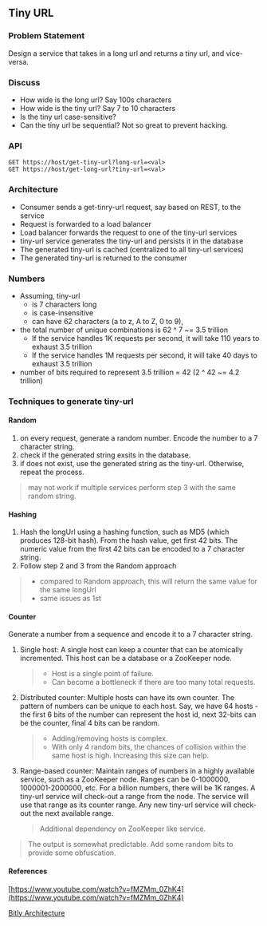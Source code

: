 ## Tiny URL

### Problem Statement
Design a service that takes in a long url and returns a tiny url, and vice-versa.

### Discuss
* How wide is the long url? Say 100s characters
* How wide is the tiny url? Say 7 to 10 characters
* Is the tiny url case-sensitive?
* Can the tiny url be sequential? Not so great to prevent hacking.

### API
```
GET https://host/get-tiny-url?long-url=<val>
GET https://host/get-long-url?tiny-url=<val>
```
### Architecture
* Consumer sends a get-tinry-url request, say based on REST, to the service
* Request is forwarded to a load balancer
* Load balancer forwards the request to one of the tiny-url services
* tiny-url service generates the tiny-url and persists it in the database
* The generated tiny-url is cached (centralized to all tiny-url services)
* The generated tiny-url is returned to the consumer

### Numbers
* Assuming, tiny-url
  * is 7 characters long 
  * is case-insensitive
  * can have 62 characters (a to z, A to Z, 0 to 9),
* the total number of unique combinations is 62 ^ 7 ~= 3.5 trillion
  * If the service handles 1K requests per second, it will take 110 years to exhaust 3.5 trillion
  * If the service handles 1M requests per second, it will take 40 days to exhaust 3.5 trillion
* number of bits required to represent 3.5 trillion = 42 (2 ^ 42 ~= 4.2 trillion) 

### Techniques to generate tiny-url
#### Random
1. on every request, generate a random number. Encode the number to a 7 character string.
2. check if the generated string exsits in the database.
3. if does not exist, use the generated string as the tiny-url. Otherwise, repeat the process.
> may not work if multiple services perform step 3 with the same random string.
  
#### Hashing
1. Hash the longUrl using a hashing function, such as MD5 (which produces 128-bit hash). From the hash value, get first 42 bits. The numeric value from the first 42 bits can be encoded to a 7 character string. 
2. Follow step 2 and 3 from the Random approach
> * compared to Random  approach, this will return the same value for the same longUrl
> * same issues as 1st

#### Counter
Generate a number from a sequence and encode it to a 7 character string.

1. Single host: A single host can keep a counter that can be atomically incremented. This host can be a database or a ZooKeeper node.
    > * Host is a single point of failure.
    > * Can become a bottleneck if there are too many total requests.
  
2. Distributed counter: Multiple hosts can have its own counter. The pattern of numbers can be unique to each host. Say, we have 64 hosts - the first 6 bits of the number can represent the host id, next 32-bits can be the counter, final 4 bits can be random.
   > * Adding/removing hosts is complex.
   > * With only 4 random bits, the chances of collision within the same host is high. Increasing this size can help.
  
3. Range-based counter: Maintain ranges of numbers in a highly available service, such as a ZooKeeper node. Ranges can be 0-1000000, 1000001-2000000, etc. For a billion numbers, there will be 1K ranges. A tiny-url service will check-out a range from the node. The service will use that range as its counter range. Any new tiny-url service will check-out the next available range. 
   > Additional dependency on ZooKeeper like service.
  
> The output is somewhat predictable. Add some random bits to provide some obfuscation.

#### References
[https://www.youtube.com/watch?v=fMZMm_0ZhK4](https://www.youtube.com/watch?v=fMZMm_0ZhK4)

[Bitly Architecture](http://highscalability.com/blog/2014/7/14/bitly-lessons-learned-building-a-distributed-system-that-han.html)
